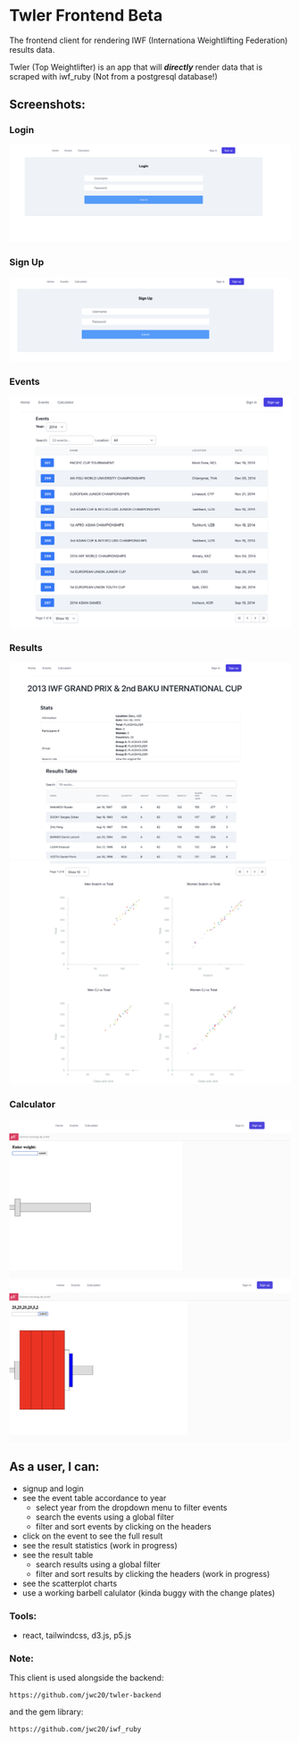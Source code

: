 # Twler Frontend Beta

The frontend client for rendering IWF (Internationa Weightlifting Federation) results data.

Twler (Top Weightlifter) is an app that will **_directly_** render data that is scraped with iwf_ruby
(Not from a postgresql database!)

## Screenshots:

### Login

![login page](./public/login.png)

### Sign Up

![signup page](./public/signup.png)

### Events

![event table](./public/event-table.png)

### Results

![result 1](./public/result-1.png)
![result 2](./public/result-2.png)

### Calculator

![calulator 1](./public/calc1.png)
![calulator 2](./public/calc2.png)

## As a user, I can:

- signup and login
- see the event table accordance to year
  - select year from the dropdown menu to filter events
  - search the events using a global filter
  - filter and sort events by clicking on the headers
- click on the event to see the full result
- see the result statistics (work in progress)
- see the result table
  - search results using a global filter
  - filter and sort results by clicking the headers (work in progress)
- see the scatterplot charts
- use a working barbell calulator (kinda buggy with the change plates)

### Tools:

- react, tailwindcss, d3.js, p5.js

### Note:

This client is used alongside the backend:

```
https://github.com/jwc20/twler-backend
```

and the gem library:

```
https://github.com/jwc20/iwf_ruby
```
